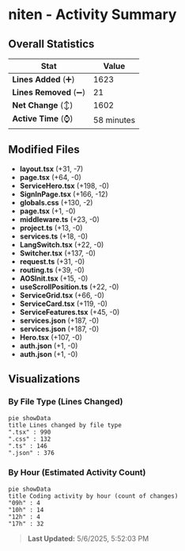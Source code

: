 # niten - Activity Summary 

## Overall Statistics

| Stat                   | Value                                                             |
| ---------------------- | ----------------------------------------------------------------- |
| **Lines Added** (➕)   | 1623                                          |
| **Lines Removed** (➖) | 21                                        |
| **Net Change** (↕)    | 1602                |
| **Active Time** (⌚)   | 58 minutes |


## Modified Files
- **layout.tsx** (+31, -7)
- **page.tsx** (+64, -0)
- **ServiceHero.tsx** (+198, -0)
- **SignInPage.tsx** (+166, -12)
- **globals.css** (+130, -2)
- **page.tsx** (+1, -0)
- **middleware.ts** (+23, -0)
- **project.ts** (+13, -0)
- **services.ts** (+18, -0)
- **LangSwitch.tsx** (+22, -0)
- **Switcher.tsx** (+137, -0)
- **request.ts** (+31, -0)
- **routing.ts** (+39, -0)
- **AOSInit.tsx** (+15, -0)
- **useScrollPosition.ts** (+22, -0)
- **ServiceGrid.tsx** (+66, -0)
- **ServiceCard.tsx** (+119, -0)
- **ServiceFeatures.tsx** (+45, -0)
- **services.json** (+187, -0)
- **services.json** (+187, -0)
- **Hero.tsx** (+107, -0)
- **auth.json** (+1, -0)
- **auth.json** (+1, -0)

## Visualizations

### By File Type (Lines Changed)

```mermaid
pie showData
title Lines changed by file type
".tsx" : 990
".css" : 132
".ts" : 146
".json" : 376
```

### By Hour (Estimated Activity Count)

```mermaid
pie showData
title Coding activity by hour (count of changes)
"09h" : 4
"10h" : 14
"12h" : 4
"17h" : 32
```


> **Last Updated:** 5/6/2025, 5:52:03 PM